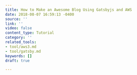 ```yaml
---
title: How to Make an Awesome Blog Using Gatsbyjs and AWS
date: 2018-08-07 16:59:13 -0400
source: ''
link: ''
video: false
content_type: Tutorial
category: ''
related_tools:
- tool/aws3.md
- tool/gatsby.md
keywords: []
draft: true

---
```

